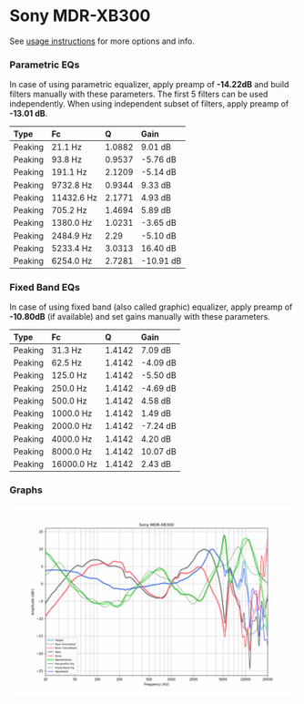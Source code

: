 # Sony MDR-XB300
See [usage instructions](https://github.com/jaakkopasanen/AutoEq#usage) for more options and info.

### Parametric EQs
In case of using parametric equalizer, apply preamp of **-14.22dB** and build filters manually
with these parameters. The first 5 filters can be used independently.
When using independent subset of filters, apply preamp of **-13.01 dB**.

| Type    | Fc         |      Q | Gain      |
|:--------|:-----------|:-------|:----------|
| Peaking | 21.1 Hz    | 1.0882 | 9.01 dB   |
| Peaking | 93.8 Hz    | 0.9537 | -5.76 dB  |
| Peaking | 191.1 Hz   | 2.1209 | -5.14 dB  |
| Peaking | 9732.8 Hz  | 0.9344 | 9.33 dB   |
| Peaking | 11432.6 Hz | 2.1771 | 4.93 dB   |
| Peaking | 705.2 Hz   | 1.4694 | 5.89 dB   |
| Peaking | 1380.0 Hz  | 1.0231 | -3.65 dB  |
| Peaking | 2484.9 Hz  | 2.29   | -5.10 dB  |
| Peaking | 5233.4 Hz  | 3.0313 | 16.40 dB  |
| Peaking | 6254.0 Hz  | 2.7281 | -10.91 dB |

### Fixed Band EQs
In case of using fixed band (also called graphic) equalizer, apply preamp of **-10.80dB**
(if available) and set gains manually with these parameters.

| Type    | Fc         |      Q | Gain     |
|:--------|:-----------|:-------|:---------|
| Peaking | 31.3 Hz    | 1.4142 | 7.09 dB  |
| Peaking | 62.5 Hz    | 1.4142 | -4.09 dB |
| Peaking | 125.0 Hz   | 1.4142 | -5.50 dB |
| Peaking | 250.0 Hz   | 1.4142 | -4.69 dB |
| Peaking | 500.0 Hz   | 1.4142 | 4.58 dB  |
| Peaking | 1000.0 Hz  | 1.4142 | 1.49 dB  |
| Peaking | 2000.0 Hz  | 1.4142 | -7.24 dB |
| Peaking | 4000.0 Hz  | 1.4142 | 4.20 dB  |
| Peaking | 8000.0 Hz  | 1.4142 | 10.07 dB |
| Peaking | 16000.0 Hz | 1.4142 | 2.43 dB  |

### Graphs
![](./Sony%20MDR-XB300.png)